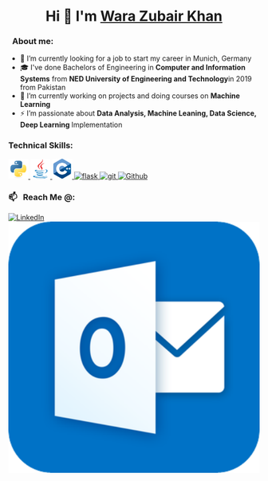 <h1 align="center">
  Hi 👋 I'm <a href="https://www.linkedin.com/in/wara-zubair-khan-382940105/">Wara Zubair Khan</a>
  <br>
 </h1>
 
### &nbsp; About me:
- 🔭 I’m currently looking for a job to start my career in Munich, Germany
- 🎓 I've done Bachelors of Engineering in <b>Computer and Information Systems</b> from <b>NED University of Engineering and Technology</b>in 2019 from Pakistan
- 🌱 I’m currently working on projects and doing courses on <b>Machine Learning</b>
- ⚡ I’m passionate about <b>Data Analysis, Machine Leaning, Data Science, Deep Learning </b> Implementation

<h3 align="left">Technical Skills:</h3>
<p align="left"> 
  <a href="https://www.python.org" target="_blank" rel="noreferrer"> <img src="https://raw.githubusercontent.com/devicons/devicon/master/icons/python/python-original.svg" alt="python" width="40" height="40"/> </a> 
    <a href="https://www.java.com" target="_blank" rel="noreferrer"> <img src="https://raw.githubusercontent.com/devicons/devicon/master/icons/java/java-original.svg" alt="java" width="40" height="40"/> </a> 
    <a href="https://www.w3schools.com/cpp/" target="_blank" rel="noreferrer"> <img src="https://raw.githubusercontent.com/devicons/devicon/master/icons/cplusplus/cplusplus-original.svg" alt="cplusplus" width="40" height="40"/> </a> 
  <a href="https://flask.palletsprojects.com/en/2.0.x/" target="_blank" rel="noreferrer">  <img src="https://img.icons8.com/ios-filled/50/000000/flask.png" alt="flask" width="50" height="50"/> </a>
  <a href="https://git-scm.com/" target="_blank" rel="noreferrer"> <img src="https://img.icons8.com/color/48/000000/git.png" alt="git" width="40" height="40"/> </a> 
  <a href="https://github.com/" target="_blank" rel="noreferrer"> <img src="https://img.icons8.com/fluency/48/000000/github.png" alt="Github" width="40" height="40"/> </a>
</p>

### 📫 &nbsp; Reach Me @:
<a href="https://www.linkedin.com/in/wara-zubair-khan-382940105/"><img alt="LinkedIn" src="https://img.shields.io/badge/linkedin%20-%230077B5.svg?&style=flat&logo=linkedin&logoColor=white"/></a> &nbsp;
<a href="mailto:warazkhan@outlook.com.com"><img alt="Outlook" src="https://raw.githubusercontent.com/warazkhan/warazkhan/main/outlook.png?&style=flat&logo=linkedin&logoColor=white" /></a> &nbsp;

